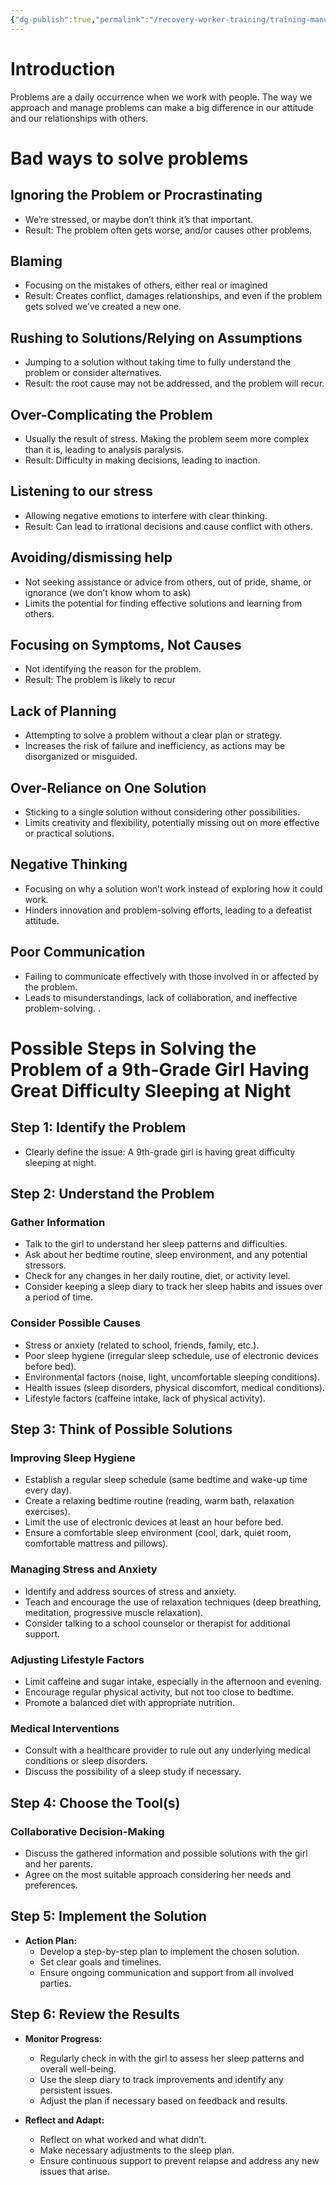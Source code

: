 ```yaml
---
{"dg-publish":true,"permalink":"/recovery-worker-training/training-manual/problem-solving/"}
---
```


# Introduction
Problems are a daily occurrence when we work with people. The way we approach and manage problems can make a big difference in our attitude and our relationships with others. 

# Bad ways to solve problems
## Ignoring the Problem or Procrastinating
- We’re stressed, or maybe don’t think it’s that important.
- Result: The problem often gets worse, and/or causes other problems.

## Blaming
- Focusing on the mistakes of others, either real or imagined
- Result: Creates conflict, damages relationships, and even if the problem gets solved we’ve created a new one.

## Rushing to Solutions/Relying on Assumptions
- Jumping to a solution without taking time to fully understand the problem or consider alternatives.
- Result: the root cause may not be addressed, and the problem will recur.

## Over-Complicating the Problem
- Usually the result of stress. Making the problem seem more complex than it is, leading to analysis paralysis.
- Result: Difficulty in making decisions, leading to inaction.

## Listening to our stress
- Allowing negative emotions to interfere with clear thinking.
- Result: Can lead to irrational decisions and cause conflict with others.
## Avoiding/dismissing help
- Not seeking assistance or advice from others, out of pride, shame, or ignorance (we don’t know whom to ask)
- Limits the potential for finding effective solutions and learning from others.

## Focusing on Symptoms, Not Causes
- Not identifying the reason for the problem.
- Result: The problem is likely to recur
## Lack of Planning
- Attempting to solve a problem without a clear plan or strategy.
- Increases the risk of failure and inefficiency, as actions may be disorganized or misguided.
## Over-Reliance on One Solution
- Sticking to a single solution without considering other possibilities.
- Limits creativity and flexibility, potentially missing out on more effective or practical solutions.
## Negative Thinking
- Focusing on why a solution won’t work instead of exploring how it could work.
- Hinders innovation and problem-solving efforts, leading to a defeatist attitude.
## Poor Communication
- Failing to communicate effectively with those involved in or affected by the problem.
- Leads to misunderstandings, lack of collaboration, and ineffective problem-solving.
.


# Possible Steps in Solving the Problem of a 9th-Grade Girl Having Great Difficulty Sleeping at Night

## Step 1: Identify the Problem

- Clearly define the issue: A 9th-grade girl is having great difficulty sleeping at night.

## Step 2: Understand the Problem

### Gather Information
   - Talk to the girl to understand her sleep patterns and difficulties.
   - Ask about her bedtime routine, sleep environment, and any potential stressors.
   - Check for any changes in her daily routine, diet, or activity level.
   - Consider keeping a sleep diary to track her sleep habits and issues over a period of time.

### Consider Possible Causes

   - Stress or anxiety (related to school, friends, family, etc.).
   - Poor sleep hygiene (irregular sleep schedule, use of electronic devices before bed).
   - Environmental factors (noise, light, uncomfortable sleeping conditions).
   - Health issues (sleep disorders, physical discomfort, medical conditions).
   - Lifestyle factors (caffeine intake, lack of physical activity).

## Step 3: Think of Possible Solutions

### Improving Sleep Hygiene
   
   - Establish a regular sleep schedule (same bedtime and wake-up time every day).
   - Create a relaxing bedtime routine (reading, warm bath, relaxation exercises).
   - Limit the use of electronic devices at least an hour before bed.
   - Ensure a comfortable sleep environment (cool, dark, quiet room, comfortable mattress and pillows).
### Managing Stress and Anxiety
    
   - Identify and address sources of stress and anxiety.
   - Teach and encourage the use of relaxation techniques (deep breathing, meditation, progressive muscle relaxation).
   - Consider talking to a school counselor or therapist for additional support.
### Adjusting Lifestyle Factors
   
   - Limit caffeine and sugar intake, especially in the afternoon and evening.
   - Encourage regular physical activity, but not too close to bedtime.
   - Promote a balanced diet with appropriate nutrition.
### Medical Interventions
  
   - Consult with a healthcare provider to rule out any underlying medical conditions or sleep disorders.
   - Discuss the possibility of a sleep study if necessary.

## Step 4: Choose the Tool(s)

### Collaborative Decision-Making
   - Discuss the gathered information and possible solutions with the girl and her parents.
   - Agree on the most suitable approach considering her needs and preferences.

## Step 5: Implement the Solution

- **Action Plan:**
    - Develop a step-by-step plan to implement the chosen solution.
    - Set clear goals and timelines.
    - Ensure ongoing communication and support from all involved parties.

## Step 6: Review the Results

- **Monitor Progress:**
    
    - Regularly check in with the girl to assess her sleep patterns and overall well-being.
    - Use the sleep diary to track improvements and identify any persistent issues.
    - Adjust the plan if necessary based on feedback and results.
- **Reflect and Adapt:**
    
    - Reflect on what worked and what didn’t.
    - Make necessary adjustments to the sleep plan.
    - Ensure continuous support to prevent relapse and address any new issues that arise.